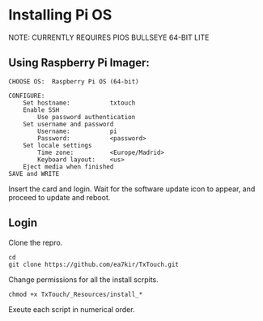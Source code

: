 # Installing Pi OS

NOTE: CURRENTLY REQUIRES PIOS BULLSEYE 64-BIT LITE

## Using Raspberry Pi Imager:

```
CHOOSE OS:	Raspberry Pi OS (64-bit)

CONFIGURE:
	Set hostname:			txtouch
	Enable SSH
		Use password authentication
	Set username and password
		Username:			pi
		Password: 			<password>
	Set locale settings
		Time zone:			<Europe/Madrid>
		Keyboard layout:	<us>
	Eject media when finished
SAVE and WRITE
```

Insert the card and login. Wait for the software update icon to appear, and proceed to update and reboot.

## Login

Clone the repro.

```
cd
git clone https://github.com/ea7kir/TxTouch.git
```

Change permissions for all the install scrpits.

```
chmod +x TxTouch/_Resources/install_*
```

Exeute each script in numerical order.


